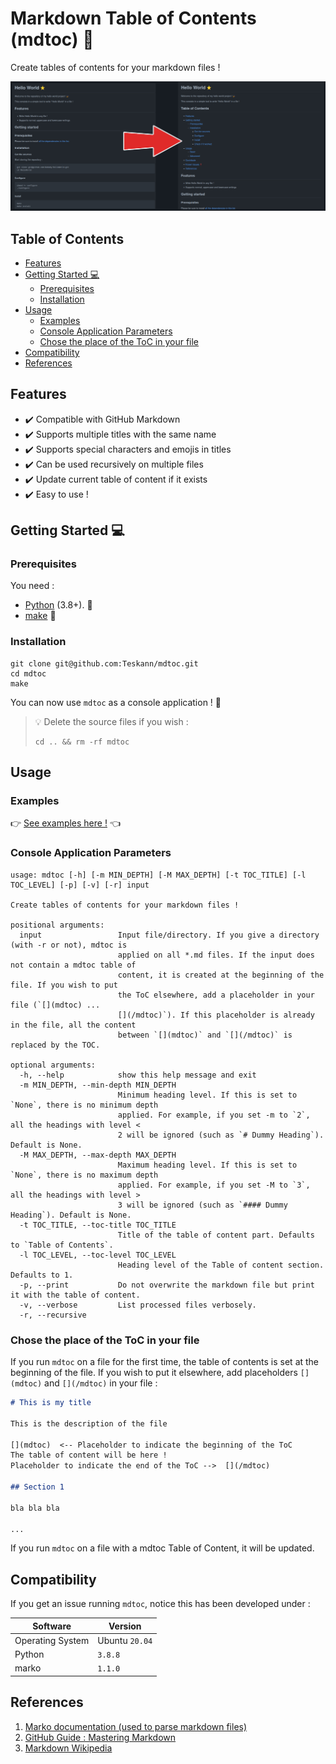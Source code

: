 # Markdown Table of Contents (mdtoc) :bookmark_tabs:

Create tables of contents for your markdown files !

![Before / After](examples/example.jpg)

[](mdtoc)
## Table of Contents

* [Features](#features)
* [Getting Started :computer:](#getting-started-computer)
	* [Prerequisites](#prerequisites)
	* [Installation](#installation)
* [Usage](#usage)
	* [Examples](#examples)
	* [Console Application Parameters](#console-application-parameters)
	* [Chose the place of the ToC in your file](#chose-the-place-of-the-toc-in-your-file)
* [Compatibility](#compatibility)
* [References](#references)
[](/mdtoc)

## Features

- :heavy_check_mark: Compatible with GitHub Markdown
- :heavy_check_mark: Supports multiple titles with the same name
- :heavy_check_mark: Supports special characters and emojis in titles
- :heavy_check_mark: Can be used recursively on multiple files
- :heavy_check_mark: Update current table of content if it exists
- :heavy_check_mark: Easy to use !

## Getting Started :computer:

### Prerequisites

You need :
- [Python](https://www.python.org/downloads/) (3.8+).
:snake:
- [make](https://www.gnu.org/software/make/) :hammer:

### Installation

```commandline
git clone git@github.com:Teskann/mdtoc.git
cd mdtoc
make
```

You can now use `mdtoc` as a console application ! :tada:

> :bulb: Delete the source files if you wish :
>```commandline
>cd .. && rm -rf mdtoc
>```

## Usage

### Examples

:point_right: [See examples here !](./examples) :point_left:

### Console Application Parameters

```
usage: mdtoc [-h] [-m MIN_DEPTH] [-M MAX_DEPTH] [-t TOC_TITLE] [-l TOC_LEVEL] [-p] [-v] [-r] input

Create tables of contents for your markdown files !

positional arguments:
  input                 Input file/directory. If you give a directory (with -r or not), mdtoc is
                        applied on all *.md files. If the input does not contain a mdtoc table of
                        content, it is created at the beginning of the file. If you wish to put
                        the ToC elsewhere, add a placeholder in your file (`[](mdtoc) ...
                        [](/mdtoc)`). If this placeholder is already in the file, all the content
                        between `[](mdtoc)` and `[](/mdtoc)` is replaced by the TOC.

optional arguments:
  -h, --help            show this help message and exit
  -m MIN_DEPTH, --min-depth MIN_DEPTH
                        Minimum heading level. If this is set to `None`, there is no minimum depth
                        applied. For example, if you set -m to `2`, all the headings with level <
                        2 will be ignored (such as `# Dummy Heading`). Default is None.
  -M MAX_DEPTH, --max-depth MAX_DEPTH
                        Maximum heading level. If this is set to `None`, there is no maximum depth
                        applied. For example, if you set -M to `3`, all the headings with level >
                        3 will be ignored (such as `#### Dummy Heading`). Default is None.
  -t TOC_TITLE, --toc-title TOC_TITLE
                        Title of the table of content part. Defaults to `Table of Contents`.
  -l TOC_LEVEL, --toc-level TOC_LEVEL
                        Heading level of the Table of content section. Defaults to 1.
  -p, --print           Do not overwrite the markdown file but print it with the table of content.
  -v, --verbose         List processed files verbosely.
  -r, --recursive
```

### Chose the place of the ToC in your file

If you run `mdtoc` on a file for the first time, the table of contents is
set at the beginning of the file. If you wish to put it elsewhere, add
placeholders `[](mdtoc)` and `[](/mdtoc)` in your file :

```markdown
# This is my title

This is the description of the file

[](mdtoc)  <-- Placeholder to indicate the beginning of the ToC
The table of content will be here !
Placeholder to indicate the end of the ToC -->  [](/mdtoc)

## Section 1

bla bla bla

...
```

If you run `mdtoc` on a file with a mdtoc Table of Content, it will be updated.

## Compatibility

If you get an issue running `mdtoc`, notice this has been developed under :

Software | Version
--- | ---
Operating System | Ubuntu `20.04`
Python | `3.8.8`
marko | `1.1.0`

## References

1. [Marko documentation (used to parse markdown files)](https://pypi.org/project/marko/)
2. [GitHub Guide : Mastering Markdown](https://guides.github.com/features/mastering-markdown/)
3. [Markdown Wikipedia](https://fr.wikipedia.org/wiki/Markdown)